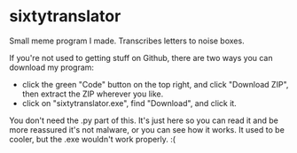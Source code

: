 # sixtytranslator
Small meme program I made. Transcribes letters to noise boxes.

If you're not used to getting stuff on Github, there are two ways you can download my program:
- click the green "Code" button on the top right, and click "Download ZIP", then extract the ZIP wherever you like.
- click on "sixtytranslator.exe", find "Download", and click it.

You don't need the .py part of this. It's just here so you can read it and be more reassured it's not malware, or you can see how it works.
It used to be cooler, but the .exe wouldn't work properly. :(

